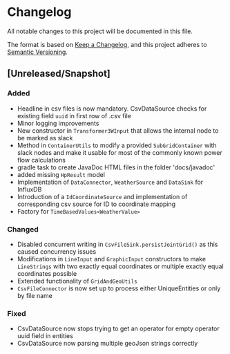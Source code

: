 # Changelog
All notable changes to this project will be documented in this file.

The format is based on [Keep a Changelog](https://keepachangelog.com/en/1.0.0/),
and this project adheres to [Semantic Versioning](https://semver.org/spec/v2.0.0.html).

## [Unreleased/Snapshot]

### Added
-  Headline in csv files is now mandatory. CsvDataSource checks for existing field `uuid` in first row of .csv file
-  Minor logging improvements
-  New constructor in ``Transformer3WInput`` that allows the internal node to be marked as slack
-  Method in ``ContainerUtils`` to modify a provided ``SubGridContainer`` with slack nodes and make it usable for
most of the commonly known power flow calculations
-  gradle task to create JavaDoc HTML files in the folder 'docs/javadoc'
-  added missing ``HpResult`` model
-  Implementation of ``DataConnector``, ``WeatherSource`` and ``DataSink`` for InfluxDB
-  Introduction of a ``IdCoordinateSource`` and implementation of  corresponding csv source for ID to coordinate mapping
-  Factory for ``TimeBasedValues<WeatherValue>``

### Changed
-  Disabled concurrent writing in `CsvFileSink.persistJointGrid()` as this caused concurrency issues
-  Modifications in `LineInput` and `GraphicInput` constructors to make `LineStrings` with two exactly equal
coordinates or multiple exactly equal coordinates possible
-  Extended functionality of `GridAndGeoUtils`
- `CsvFileConnector` is now set up to process either UniqueEntities or only by file name

### Fixed
-  CsvDataSource now stops trying to get an operator for empty operator uuid field in entities
-  CsvDataSource now parsing multiple geoJson strings correctly
